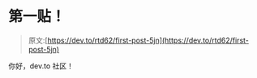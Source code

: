 # 第一贴！

> 原文:[https://dev.to/rtd62/first-post-5jn](https://dev.to/rtd62/first-post-5jn)

你好，dev.to 社区！